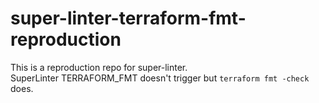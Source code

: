 # super-linter-terraform-fmt-reproduction

This is a reproduction repo for super-linter.   
SuperLinter TERRAFORM_FMT doesn't trigger but `terraform fmt -check` does. 
